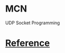 # MCN
UDP Socket Programming
<h1><a href="https://pythontic.com/modules/socket/udp-client-server-example">Reference</a></h1>
